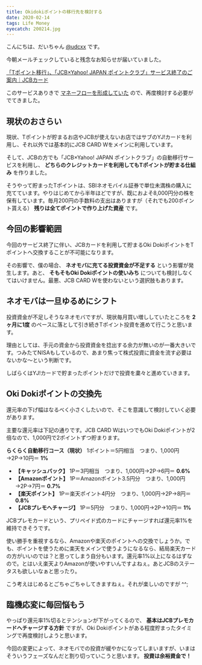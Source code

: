 ```yaml
---
title: Okidokiポイントの移行先を検討する
date: 2020-02-14
tags: Life Money
eyecatch: 200214.jpg
---
```


こんにちは、だいちゃん [@udcxx](https://twitter.com/udc_xx) です。

今朝メールチェックしていると残念なお知らせが届いていました。

[「Tポイント移行」、「JCB×Yahoo! JAPAN ポイントクラブ」サービス終了のご案内｜JCBカード](https://www.jcb.co.jp/point/pop/tpoint2005.html)

このサービスありきで [マネーフローを形成していた](https://blog.udcxx.me/article/190504/money-flow) ので、再度検討する必要がでてきました。

## 現状のおさらい

現状、Tポイントが貯まるお店やJCBが使えないお店ではサブのYJ!カードを利用し、それ以外では基本的にJCB CARD Wをメインに利用しています。

そして、JCBの方でも「JCB×Yahoo! JAPAN ポイントクラブ」の自動移行サービスを利用し、 **どちらのクレジットカードを利用してもTポイントが貯まる仕組み** を作りました。

そうやって貯まったTポイントは、SBIネオモバイル証券で単位未満株の購入に充てています。やりはじめてから半年ほどですが、既におよそ8,000円分の株を保有しています。毎月200円の手数料の支出はありますが（それでも200ポイント貰える） **残りは全てポイントで作り上げた資産** です。

## 今回の影響範囲

今回のサービス終了に伴い、JCBカードを利用して貯まるOki DokiポイントをTポイントへ交換することが不可能になります。

その影響で、僕の場合、 **ネオモバに充てる投資資金が不足する** という影響が発生します。あと、 **そもそもOki Dokiポイントの使いみち** についても検討しなくてはいけません。最悪、JCB CARD Wを使わないという選択肢もあります。

## ネオモバは一旦ゆるめにシフト

投資資金が不足しそうなネオモバですが、現状毎月買い増ししていたところを **2ヶ月に1度** のペースに落として引き続きTポイント投資を進めて行こうと思います。

理由としては、手元の資金から投資資金を捻出する余力が無いのが一番大きいです。つみたてNISAもしているので、あまり焦って株式投資に資金を流す必要はないかな〜という判断です。

しばらくはYJ!カードで貯まったポイントだけで投資を粛々と進めていきます。


## Oki Dokiポイントの交換先

還元率の下げ幅はなるべく小さくしたいので、そこを意識して検討していく必要があります。

主要な還元率は下記の通りです。JCB CARD WはいつでもOki Dokiポイントが2倍なので、1,000円で2ポイントずつ貯まります。

**らくらく自動移行コース（現状）** 1ポイント＝5円相当　つまり、1,000円→2P→10円＝ **1%**

* **【キャッシュバック】** 1P＝3円相当　つまり、1,000円→2P→6円＝ **0.6%**
* **【Amazonポイント】** 1P＝Amazonポイント3.5円分　つまり、1,000円→2P→7円＝ **0.7%**
* **【楽天ポイント】** 1P＝楽天ポイント4円分　つまり、1,000円→2P→8円＝ **0.8%**
* **【JCBプレモへチャージ】** 1P＝5円分　つまり、1,000円→2P→10円＝ **1%**

JCBプレモカードという、プリペイド式のカードにチャージすれば還元率1%を維持できそうです。

使い勝手を重視するなら、Amazonや楽天のポイントへの交換でしょうか。でも、ポイントを使うために楽天をメインで使うようになるなら、結局楽天カードの方がいいのでは？と思ってしまう自分もいます。還元率1%以上になるはずなので。とはいえ楽天よりAmazonが使いやすいんですよねぇ。あとJCBのステータスも欲しいなぁと思ったり。

こう考えはじめるとごちゃごちゃしてきますねぇ。それが楽しいのですが ^^;

## 臨機応変に毎回悩もう

やっぱり還元率1%切るとテンションが下がってくるので、 **基本はJCBプレモカードへチャージする方針** ですが、Oki Dokiポイントがある程度貯まったタイミングで再度検討しようと思います。

今回の変更によって、ネオモバでの投資が緩やかになってしまいますが、いまはそういうフェーズなんだと割り切っていこうと思います。 **投資は余裕資金で！**
